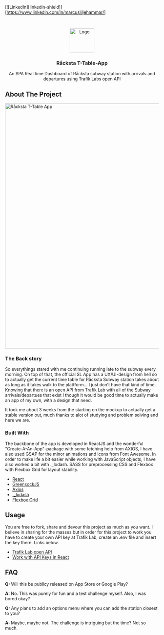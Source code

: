 [![LinkedIn][linkedin-shield]][https://www.linkedin.com/in/marcusliljehammar/]

<br />
<p align="center">
  <a href="https://github.com/othneildrew/Best-README-Template">
    <img src="https://user-images.githubusercontent.com/13959025/101261155-67406580-3735-11eb-8068-74ebe12c5353.png" alt="Logo" width="80" height="80">
  </a>

  <h3 align="center">Råcksta T-Table-App</h3>

  <p align="center">
    An SPA Real time Dashboard of Råcksta subway station with arrivals and departures using Trafik Labs open API
    <br />
  </p>
</p>

<!-- ABOUT THE PROJECT -->
## About The Project

<img width="803" alt="Råcksta T-Table App" src="https://user-images.githubusercontent.com/13959025/101261786-08311f80-373a-11eb-9520-bf92ff77d6e4.png">


### The Back story
So everythings stared with me continuing running late to the subway every morning. On top of that, the official SL App has a UX/UI-design from hell so to actually get the current time table for Råcksta Subway station takes about as long as it takes walk to the plattform... I just don't have that kind of time. Knowing that there is an open API from Trafik Lab with all of the Subway arrivals/departues that exist I though it would be good time to actually make an app of my own, with a design that need. 

It took me about 3 weeks from the starting on the mockup to actually get a stable version out, much thanks to alot of studying and problem solving and here we are. 

### Built With

The backbone of the app is developed in ReactJS and the wonderful "Create-A-An-App"-package with some fetching help from AXIOS, I have also used GSAP for the minor animations and icons from Font Awesome. In order to make life a bit easier while working with JavaScript objects, I have also worked a bit with ._lodash. SASS for preprocessing CSS and Flexbox with Flexbox Grid for layout stability.

* [React](https://reactjs.org/)
* [GreensockJS](https://greensock.com)
* [Axios](https://www.npmjs.com/package/axios)
* [._lodash](https://lodash.com)
* [Flexbox Grid](https://flexboxgrid.com)

<!-- LICENSE -->
## Usage

You are free to fork, share and devour this project as much as you want. I believe in sharing for the masses but in order for this project to work you have to create your own API key at Trafik Lab, create an .env file and insert the key there. Links below.

* [Trafik Lab open API](https://www.trafiklab.se/)
* [Work with API Keys in React](https://dev.to/thepuskar/how-to-hide-your-api-keys-in-react-4k55)

## FAQ

**Q:** Will this be publicy released on App Store or Google Play?

**A:** No. This was purely for fun and a test challenge myself. Also, I was bored okay?

**Q:** Any plans to add an options menu where you can add the station closest to you?

**A:** Maybe, maybe not. The challenge is intriguing but the time? Not so much.